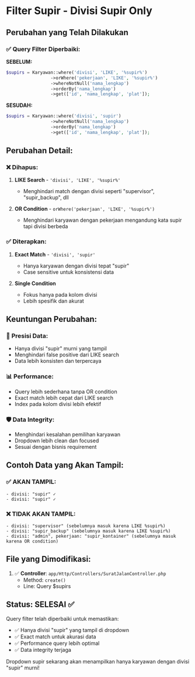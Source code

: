 # Filter Supir - Divisi Supir Only

## Perubahan yang Telah Dilakukan

### ✅ Query Filter Diperbaiki:

**SEBELUM:**
```php
$supirs = Karyawan::where('divisi', 'LIKE', '%supir%')
                 ->orWhere('pekerjaan', 'LIKE', '%supir%')
                 ->whereNotNull('nama_lengkap')
                 ->orderBy('nama_lengkap')
                 ->get(['id', 'nama_lengkap', 'plat']);
```

**SESUDAH:**
```php
$supirs = Karyawan::where('divisi', 'supir')
                 ->whereNotNull('nama_lengkap')
                 ->orderBy('nama_lengkap')
                 ->get(['id', 'nama_lengkap', 'plat']);
```

## Perubahan Detail:

### ❌ **Dihapus:**
1. **LIKE Search** - `'divisi', 'LIKE', '%supir%'`
   - Menghindari match dengan divisi seperti "supervisor", "supir_backup", dll
   
2. **OR Condition** - `orWhere('pekerjaan', 'LIKE', '%supir%')`
   - Menghindari karyawan dengan pekerjaan mengandung kata supir tapi divisi berbeda

### ✅ **Diterapkan:**
1. **Exact Match** - `'divisi', 'supir'`
   - Hanya karyawan dengan divisi tepat "supir"
   - Case sensitive untuk konsistensi data

2. **Single Condition** 
   - Fokus hanya pada kolom divisi
   - Lebih spesifik dan akurat

## Keuntungan Perubahan:

### 🎯 **Presisi Data:**
- Hanya divisi "supir" murni yang tampil
- Menghindari false positive dari LIKE search
- Data lebih konsisten dan terpercaya

### 📊 **Performance:**
- Query lebih sederhana tanpa OR condition
- Exact match lebih cepat dari LIKE search
- Index pada kolom divisi lebih efektif

### 🛡️ **Data Integrity:**
- Menghindari kesalahan pemilihan karyawan
- Dropdown lebih clean dan focused
- Sesuai dengan bisnis requirement

## Contoh Data yang Akan Tampil:

### ✅ **AKAN TAMPIL:**
```
- divisi: "supir" ✓
- divisi: "supir" ✓
```

### ❌ **TIDAK AKAN TAMPIL:**
```
- divisi: "supervisor" (sebelumnya masuk karena LIKE %supir%)
- divisi: "supir_backup" (sebelumnya masuk karena LIKE %supir%)
- divisi: "admin", pekerjaan: "supir_kontainer" (sebelumnya masuk karena OR condition)
```

## File yang Dimodifikasi:

1. ✅ **Controller**: `app/Http/Controllers/SuratJalanController.php`
   - Method: `create()`
   - Line: Query $supirs

## Status: SELESAI ✅

Query filter telah diperbaiki untuk memastikan:
- ✅ Hanya divisi "supir" yang tampil di dropdown
- ✅ Exact match untuk akurasi data
- ✅ Performance query lebih optimal
- ✅ Data integrity terjaga

Dropdown supir sekarang akan menampilkan hanya karyawan dengan divisi "supir" murni!
